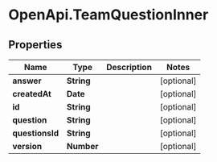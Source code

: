 # OpenApi.TeamQuestionInner

## Properties
Name | Type | Description | Notes
------------ | ------------- | ------------- | -------------
**answer** | **String** |  | [optional] 
**createdAt** | **Date** |  | [optional] 
**id** | **String** |  | [optional] 
**question** | **String** |  | [optional] 
**questionsId** | **String** |  | [optional] 
**version** | **Number** |  | [optional] 
